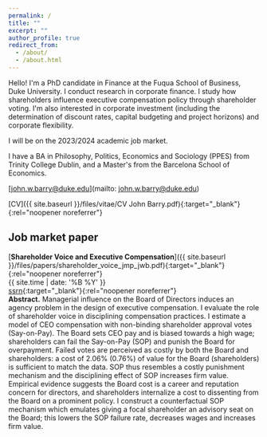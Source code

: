 ```yaml
---
permalink: /
title: ""
excerpt: ""
author_profile: true
redirect_from: 
  - /about/
  - /about.html
---
```


Hello! I'm a PhD candidate in Finance at the Fuqua School of Business, Duke University. I conduct research in corporate finance. I study how shareholders influence executive compensation policy through shareholder voting. I'm also interested in corporate investment (including the determination of discount rates, capital budgeting and project horizons) and corporate flexibility. 

I will be on the 2023/2024 academic job market. 

I have a BA in Philosophy, Politics, Economics and Sociology (PPES) from Trinity College Dublin, and a Master's from the Barcelona School of Economics.

[john.w.barry@duke.edu](mailto: john.w.barry@duke.edu)

[CV]({{ site.baseurl }}/files/vitae/CV John Barry.pdf){:target="_blank"}{:rel="noopener noreferrer"}<br/>
## Job market paper
[**Shareholder Voice and Executive Compensation**]({{ site.baseurl }}/files/papers/shareholder_voice_jmp_jwb.pdf){:target="_blank"}{:rel="noopener noreferrer"} <br/>
{{ site.time | date: '%B %Y' }} <br/>
[ssrn](https://papers.ssrn.com/sol3/papers.cfm?abstract_id=4584580){:target="_blank"}{:rel="noopener noreferrer"} <br/>
**Abstract.**  Managerial influence on the Board of Directors induces an agency problem in the design of executive compensation. I evaluate the role of shareholder voice in disciplining compensation practices. I estimate a model of CEO compensation with non-binding shareholder approval votes (Say-on-Pay). The Board sets CEO pay and is biased towards a high wage; shareholders can fail the Say-on-Pay (SOP) and punish the Board for overpayment. Failed votes are perceived as costly by both the Board and shareholders: a cost of 2.06% (0.76%) of value for the Board (shareholders) is sufficient to match the data. SOP thus resembles a costly punishment mechanism and the disciplining effect of SOP increases firm value. Empirical evidence suggests the Board cost is a career and reputation concern for directors, and shareholders internalize a cost to dissenting from the Board on a prominent policy. I construct a counterfactual SOP mechanism which emulates giving a focal shareholder an advisory seat on the Board; this lowers the SOP failure rate, decreases wages and increases firm value. 